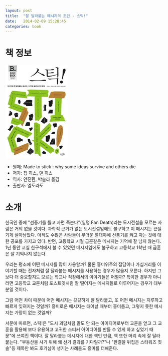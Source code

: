 ```yaml
---
layout: post
title:  "잘 달라붙는 메시지의 조건 - 스틱!"
date:   2014-02-09 15:28:45
categories: book
---
```

# 책 정보
 ![스틱! 커버](/assets/stick_cover.jpg)

* 원제: Made to stick : why some ideas survive and others die
* 저자: 칩 히스, 댄 히스
* 역사: 안진환, 박슬라 옮김
* 출판사: 엘도라도


# 소개
 한국인 중에 "선풍기를 틀고 자면 죽는다"(일명 Fan Death)라는 도시전설을 모르는 사람은 거의 없을 것이다. 과학적 근거가 없는 도시전설임에도 불구하고 이 메시지는 끈질기게 살아남았다. 아직도 수많은 사람들이 무더운 열대야에 선풍기를 켜고 자는 것에 대한 공포를 가지고 있다. 반면, 고등학교 시절 급훈같은 메시지는 기억에 잘 남지 않는다. 1년 동안 교실 한구석에서 볼 수 있었던 메시지임에도 불구하고 고등학교 1학년 때 급훈은 잘 기억나지 않는다.

 우리는 평소에 어떤 메시지를 많이 사용할까? 물론 흥미위주의 잡담이나 가십거리를 이야기할 때는 전자처럼 잘 달라붙는 메시지를 사용하는 경우가 많을지 모른다. 하지만 그보다 더 중요할지도 모르는 학교나 직장에서의 이야기들은 어떨까? 특이한 경우가 아니라면 고등학교 교훈처럼 포스트잇처럼 잘 떨어지는 메시지들로 이루어지는 경우가 대부분일 것이다.

 그럼 어떤 차이 때문에 어떤 메시지는 끈끈하게 잘 달라붙고, 또 어떤 메시지는 지루하고 빠르게 잊혀지는 것일까? 흥미로운 메시지는 태어날 때부터 흥미롭고, 그렇지 못한 메시지는 가망이 없는 것일까?

 서문에 따르면, 스틱!은 "도시 괴담처럼 말도 안 되는 아이디어로부터 교훈을 얻고 그 교훈을 활용해 보다 유용하고 고귀한 스티커 아이디어를 만들 수 있게 하고 싶었기 때문"에 쓰여진 책이다. 잘 달라붙는 메시지에 대한 책인 만큼, 책 또한 머리 속에 잘 달라붙는다. "부동산을 사기 위해 왜 선거 결과를 기다릴까?"나 "판결을 뒤집은 스타워즈 칫솔"등 제목만 봐도 호기심이 생기는 사례들도 흥미를 더해준다.
